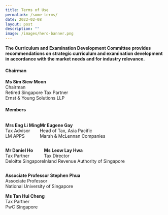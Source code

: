 ```yaml
---
title: Terms of Use
permalink: /some-terms/
date: 2022-02-08
layout: post
description: ""
image: /images/hero-banner.png
---
```





**The Curriculum and Examination Development Committee provides recommendations on strategic curriculum and examination development in accordance with the market needs and for industry relevance.**

#### **Chairman**
**Ms Sim Siew Moon** <br>
Chairman <br>
Retired Singapore Tax Partner <br>
Ernst & Young Solutions LLP  <br>

#### **Members**
<div style="display: flex; flex-direction: row; align-items: top;">

**Mrs Eng Li Ming** <br>
Tax Advisor <br>
LM APPS

**Mr Eugene Gay** <br>
Head of Tax, Asia Pacific <br>
Marsh & McLennan Companies
	
</div>

<div style="display: flex; flex-direction: row; align-items: top;">
	
**Mr Daniel Ho** <br>
Tax Partner <br>
Deloitte Singapore

**Ms Leow Lay Hwa** <br>
Tax Director <br>
Inland Revenue Authority of Singapore
	
</div>

**Associate Professor Stephen Phua** <br>
Associate Professor <br>
National University of Singapore

**Ms Tan Hui Cheng** <br>
Tax Partner <br>
PwC Singapore